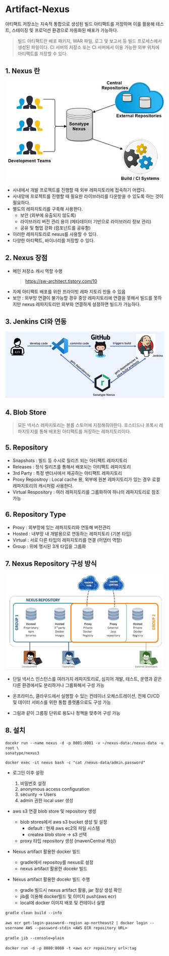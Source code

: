 # Artifact-Nexus

아티팩트 저장소는 지속적 통합으로 생성된 빌드 아티팩트를 저장하며 이를 활용해 테스트, 스테이징 및 프로덕션 환경으로 자동화된 배포가 가능하다.

> 빌드 아티팩트란 배포 패키지, WAR 파일, 로그 및 보고서 등 빌드 프로세스에서 생성된 파일이다. CI 서버의 저장소 또는 CI 서버에서 이용 가능한 외부 위치에 아티팩트를 저장할 수 있다.

## 1. Nexus 란

<p align="center">
<img src="./resource/nexus.PNG"/>
</p>

- 사내에서 개발 프로젝트를 진행할 때 외부 레파지토리에 접속하기 어렵다.
- 사내망에 프로젝트를 진행할 때 필요한 라이브러리를 다운받을 수 있도록 하는 것이 필요하다.
- 별도의 레파지토리를 구축해 사용한다.
  - 보안 (외부에 유출되지 않도록)
  - 라이브러리 버전 관리 용이 (메타데이터 기반으로 라이브러리 정보 관리)
  - 공유 및 협업 강화 (컴포넌트를 공유함)
- 이러한 레파지토리로 nexus를 사용할 수 있다.
- 다양한 아티팩트, 바이너리를 저장할 수 있다.

## 2. Nexus 장점

- 메인 저장소 캐시 역할 수행
  > https://sw-architect.tistory.com/10
- 자체 아티팩트 배포를 위한 프라이빗 레파
  지토리 만들 수 있음
- 보안 : 외부망 연결이 불가능할 경우 중앙 레파지토리에 연결을 못해서 빌드를 못하지만 nexus 레파지토리만 외부와 연결하게 설정하면 빌드가 가능하다.

## 3. Jenkins CI와 연동

<p align="center">
<img src="./resource/nexus-jenkins.PNG"/>
</p>

## 4. Blob Store

> 모든 넥서스 레파지토리는 블롭 스토어에 지정해줘야한다. 호스티드나 프록시 레파지토지를 통해 배포된 아티팩트를 저장하는 레파지토리이다.

## 5. Repository

- Snapshots : 빌드 등 수시로 릴리즈 되는 아티팩트 레파지토리
- Releases : 정식 릴리즈를 통해서 배포되는 아티팩트 레파지토리
- 3rd Party : 특정 밴더사에서 제공하는 아티팩트 레파지토리
- Proxy Repositroy : Local cache 용, 외부에 원본 레파지토리가 있는 경우 로컬 레파지토리의 캐시처럼 사용한다.
- Virtual Respository : 여러 레파지토리를 그룹화하여 하나의 레파지토리로 참조 가능

## 6. Repository Type

- Proxy : 외부망에 있는 레파지토리와 연동해 버전관리
- Hosted : 내부망 내 개발용으로 연동하는 레파지토리 (기본 타입)
- Virtual : 서로 다른 타입의 레파지토리를 연결 (어댑터 역할)
- Group : 위에 명시된 3개 타입을 그룹화

## 7. Nexus Repository 구성 방식

<p align="center">
<img src="./resource/nexus-configuration.PNG"/>
</p>

- 단일 넥서스 인스턴스를 여러가지 레파지토리로, 심지어 개발, 테스트, 운영과 같은 다른 환경에서도 분리하거나 그룹화해서 구성 가능

- 온프라미스, 클라우드에서 실행할 수 있는 컨테이너 오케스트레이션, 전체 CI/CD 및 데이터 서비스를 위한 통합 플랫폼으로도 구성 가능

- 그림과 같이 그룹핑 단위로 용도나 정책을 맞추어 구성 가능

## 8. 설치

```
docekr run --name nexus -d -p 8081:8081 -v ~/nexus-data:/nexus-data -u root \
sonatype/nexus3
```

```
docker exec -it nexus bash -c "cat /nexus-data/admin.password"
```

- 로그인 이후 설정

  1. 비밀번호 설정
  2. anonymous access configuration
  3. security -> Users
  4. admin 권한 local user 생성

- aws s3 연결 blob store 및 repository 생성

  - blob stores에서 aws s3 bucket 생성 및 설정
    - default : 현재 aws ec2의 파일 시스템
    - createa blob store -> s3 선택
  - proxy 타입 repository 생성 (mavenCentral 캐싱)

- Nexus artifact 활용한 docker 빌드

  - gradle에서 repositoy를 nexus로 설정
  - nexus artifact 활용한 docekr 빌드

- Nexus artifact 활용한 docekr 빌드 수행
  - gradle 빌드시 nexus artifact 활용, jar 정상 생성 확인
  - jib를 이용해 docker빌드 및 이미지 push(aws ecr)
  - local에 docker 이미지 배포 및 컨테이너 실행

```
gradle clean build --info

aws ecr get-login-password--region ap-northeast2 | docker login --username AWS --password-stdin <AWS ECR repository URL>

gradle jib --console=plain

docker run -d -p 8080:8080 -t <aws ecr repository url>:tag
```
